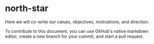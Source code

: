 # north-star
Here we will co-write our values, objectives, motivations, and direction.

To contribute to this document, you can use GitHub's native markdown editor, create a new branch for your commit, and start a pull request.


